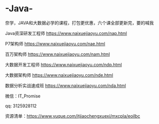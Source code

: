 # -Java-
奈学，JAVA和大数据必学的课程，打包更优惠，六个课全部更新完，要的喊我

Java资深研发工程师
https://www.naixuejiaoyu.com/nap.html

P7架构师
https://www.naixuejiaoyu.com/nae.html

百万架构师
https://www.naixuejiaoyu.com/nam.html

大数据开发工程师
https://www.naixuejiaoyu.com/ndp.html

大数据架构师
https://www.naixuejiaoyu.com/nde.html

数据分析实战速成班
https://www.naixuejiaoyu.com/nda.html

微信：IT_Promise

qq: 3125928112

资源清单：https://www.yuque.com/itjiaochengxuexi/mxcpla/eoilbc
